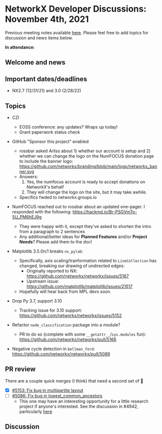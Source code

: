 # NetworkX Developer Discussions: November 4th, 2021
Previous meeting notes available [here](https://github.com/networkx/archive/tree/master/meetings). Please feel free to add topics for discussion and news items below.

**In attendance:**

## Welcome and news

## Important dates/deadlines

- NX2.7 (12/31/21) and 3.0 (2/28/22)

## Topics

- CZI
  * EOSS conference: any updates? Wraps up today!
  * Grant paperwork status check

- GitHub "Sponsor this project" enabled
  * rossbar asked Arliss about 1) whether our account is setup and 2) whether we can change the logo on the NumFOCUS donation page to include the banner logo: https://github.com/networkx/branding/blob/main/logo/networkx_banner.svg
  * Answers:
    1. Yes, the numfocus account is ready to accept donations on NetworkX's behalf
    2. They will change the logo on the site, but it may take awhile.
  * Specifics fwded to networkx.groups.io
  
- NumFOCUS reached out to rossbar about an updated one-pager. I responded with the following: https://hackmd.io/Br-PSGVmTo-5U_PM6hEJ9g
  * They were happy with it, except they've asked to shorten the intro from a paragraph to 2 sentences
  * Any additional/better ideas for **Planned Features** and/or **Project Needs**? Please add them to the doc!
  
- Matplotlib 3.5.0rc1 breaks `nx_pylab`:
  * Specifically, axis scaling/tranformation related to `LineCollection` has changed, breaking our drawing of undirected edges:
    - Originally reported to NX: https://github.com/networkx/networkx/issues/5167
    - Upstream issue: https://github.com/matplotlib/matplotlib/issues/21517
  * Hopefully will hear back from MPL devs soon.

- Drop Py 3.7, support 3.10
  * Tracking issue for 3.10 support: https://github.com/networkx/networkx/issues/5152
  
- Refactor `node_classification` package into a module?
  * PR to do so (complete with some `__getattr__`/`sys.modules` fun): https://github.com/networkx/networkx/pull/5166
  
- Negative cycle detection in `bellman_ford`: https://github.com/networkx/networkx/pull/5089

## PR review

There are a couple quick merges (I think) that need a second set of :eyes:
 - [x] [#5153: Fix bug in multipartite layout](https://github.com/networkx/networkx/pull/5153)
 - [ ] [#5086: Fix bug in lowest_common_ancestors](https://github.com/networkx/networkx/pull/5086)
   * This one may have an interesting opportunity for a little research project if anyone's interested. See the discussion in #4942, particularly [here](https://github.com/networkx/networkx/issues/4942#issuecomment-873127745)


## Discussion